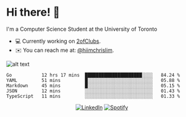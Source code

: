 # Hi there! 👋
I'm a Computer Science Student at the University of Toronto

- 💻 Currently working on [2ofClubs](https://github.com/2-of-clubs).
- ✉️ You can reach me at: [@hiimchrislim](mailto:hello@hiimchrislim.co).

![alt text](https://user-images.githubusercontent.com/24628243/87171758-22f18c00-c2a1-11ea-9d8d-2777e59004b4.png "2ofClubs Logo")

<!--START_SECTION:waka-->
```text
Go           12 hrs 17 mins  █████████████████████░░░░   84.24 % 
YAML         51 mins         █░░░░░░░░░░░░░░░░░░░░░░░░   05.88 % 
Markdown     45 mins         █░░░░░░░░░░░░░░░░░░░░░░░░   05.15 % 
JSON         12 mins         ░░░░░░░░░░░░░░░░░░░░░░░░░   01.43 % 
TypeScript   11 mins         ░░░░░░░░░░░░░░░░░░░░░░░░░   01.33 %
```
<!--END_SECTION:waka-->

<div align="center">
<a href="https://www.linkedin.com/in/hiimchrislim" target="_blank"><img src="https://img.shields.io/badge/LinkedIn-%230077B5.svg?&style=flat-square&logo=linkedin&logoColor=white" alt="LinkedIn"></a>
<a href="https://open.spotify.com/user/clim1231" target="_blank"><img src="https://img.shields.io/badge/Spotify-%231ED760.svg?&style=flat-square&logo=spotify&logoColor=white" alt="Spotify"></a>

</div>
